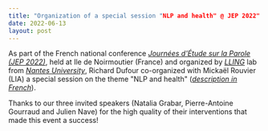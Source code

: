 ```yaml
---
title: "Organization of a special session "NLP and health" @ JEP 2022"
date: 2022-06-13
layout: post
---
```


As part of the French national conference *[Journées d'Étude sur la Parole (JEP 2022)](https://jep2022.univ-nantes.fr/)*, held at Ile de Noirmoutier (France) and organized by *[LLING](https://lling.univ-nantes.fr/)* lab from *[Nantes University](https://www.univ-nantes.fr)*, Richard Dufour co-organized with Mickaël Rouvier (LIA) a special session on the theme "NLP and health" (*[description in French](https://jep2022.univ-nantes.fr/wp-content/uploads/2022/05/LangageSante_A.pdf)*).

Thanks to our three invited speakers (Natalia Grabar, Pierre-Antoine Gourraud and Julien Nave) for the high quality of their interventions that made this event a success!
